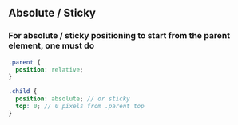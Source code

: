 ## Absolute / Sticky

### For absolute / sticky positioning to start from the parent element, one must do
```scss
.parent {
  position: relative;
}

.child {
  position: absolute; // or sticky
  top: 0; // 0 pixels from .parent top
}
```